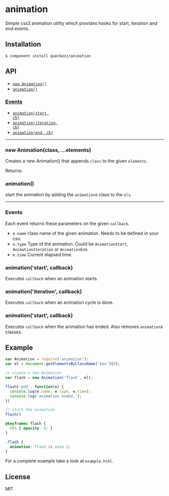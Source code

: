 # animation

  Simple css3 animation utility which provides hooks for start, iteration and end events.

## Installation

    $ component install queckezz/animation

## API

* <a href="#api-ctor"><code>new Animation()</code></a>
* <a href="#api-animation"><code>animation()</code></a>

### <a href="#api-events">Events</a>

* <a href="#api-events-start"><code>animation(start, cb)</code></a>
* <a href="#api-events-iteration"><code>animation(iteration, cb)</code></a>
* <a href="#api-events-end"><code>animation(end, cb)</code></a>

------------------------------------------------
<a name="api-ctor"></a>
### new Animation(class, ...elements)
Creates a new Animation() that appends `class` to the given `elements`.

Returns:

<a name="api-animation"></a>
### animation()
start the animation by adding the `animation`s class to the `els`.

------------------------------------------------
<a name="api-events"></a>
### Events

Each event returns these parameters on the given `callback`.

* <code>e.name</code> class name of the given animation. Needs to be defined in your css.
* <code>e.type</code> Type of the animation. Could be `AnimationStart`, `AnimationIteration` or `AnimationEnd`.
* <code>e.time</code> Current elapsed time.

<a name="api-events-start"></a>
### animation('start', callback)
Executes `callback` when an animation starts.

<a name="api-events-iteration"></a>
### animation('iteration', callback)
Executes `callback` when an animation cycle is done.

<a name="api-events-end"></a>
### animation('start', callback)
Executes `callback` when the animation has ended. Also removes `animation`s classes.

## Example

```js
var Animation = require('animation');
var el = document.getElementsByClassName('box')[0];

// create a new Animation
var flash = new Animation('flash', el);

flash('end', function(e) {
  console.log(e.name, e.type, e.time);
  console.log('animation ended.');
})

// start the animation
flash()
```

```css
@keyframes flash {
  50% { opacity: 0; }
}

.flash {
  animation: flash 1s ease 3;
}
```

For a complete example take a look at `example.html`.

## License

  MIT